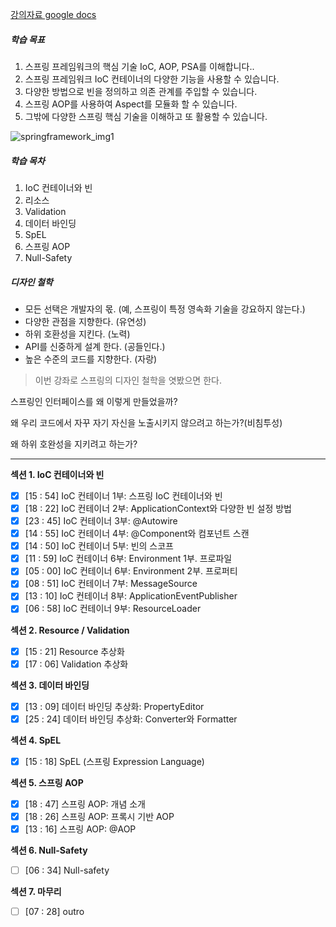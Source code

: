 [강의자료 google docs](https://docs.google.com/document/d/1vYqPAtJJK3s4GDiVM406se-6KykTKQ_2QElfW94JLwI/edit)



##### 학습 목표 

1. 스프링 프레임워크의 핵심 기술 IoC, AOP, PSA를 이해합니다.. 
2. 스프링 프레임워크 IoC 컨테이너의 다양한 기능을 사용할 수 있습니다. 
3. 다양한 방법으로 빈을 정의하고 의존 관계를 주입할 수 있습니다. 
4. 스프링 AOP를 사용하여 Aspect를 모듈화 할 수 있습니다. 
5. 그밖에 다양한 스프링 핵심 기술을 이해하고 또 활용할 수 있습니다.

![springframework_img1](https://cdn.inflearn.com/wp-content/uploads/springframework_img1.jpg)



##### 학습 목차 

1. IoC 컨테이너와 빈 
2. 리소스 
3. Validation 
4. 데이터 바인딩 
5. SpEL 
6. 스프링 AOP 
7. Null-Safety 



##### 디자인 철학 

* 모든 선택은 개발자의 몫. (예, 스프링이 특정 영속화 기술을 강요하지 않는다.) 
* 다양한 관점을 지향한다. (유연성) 
* 하위 호환성을 지킨다. (노력) 
* API를 신중하게 설계 한다. (공들인다.) 
* 높은 수준의 코드를 지향한다. (자랑) 



> 이번 강좌로 스프링의 디자인 철학을 엿봤으면 한다.

스프링인 인터페이스를 왜 이렇게 만들었을까?

왜 우리 코드에서 자꾸 자기 자신을 노출시키지 않으려고 하는가?(비침투성)

왜 하위 호완성을 지키려고 하는가?



---

**섹션 1. IoC 컨테이너와 빈**

- [x] [15 : 54] IoC 컨테이너 1부: 스프링 IoC 컨테이너와 빈
- [x] [18 : 22] IoC 컨테이너 2부: ApplicationContext와 다양한 빈 설정 방법
- [x] [23 : 45] IoC 컨테이너 3부: @Autowire
- [x] [14 : 55] IoC 컨테이너 4부: @Component와 컴포넌트 스캔
- [x] [14 : 50] IoC 컨테이너 5부: 빈의 스코프
- [x] [11 : 59] IoC 컨테이너 6부: Environment 1부. 프로파일
- [x] [05 : 00] IoC 컨테이너 6부: Environment 2부. 프로퍼티
- [x] [08 : 51] IoC 컨테이너 7부: MessageSource
- [x] [13 : 10] IoC 컨테이너 8부: ApplicationEventPublisher
- [x] [06 : 58] IoC 컨테이너 9부: ResourceLoader  

**섹션 2. Resource / Validation**

- [x] [15 : 21] Resource 추상화 
- [x] [17 : 06] Validation 추상화 

**섹션 3. 데이터 바인딩**

- [x] [13 : 09] 데이터 바인딩 추상화: PropertyEditor 
- [x] [25 : 24] 데이터 바인딩 추상화: Converter와 Formatter 

**섹션 4. SpEL**

- [x] [15 : 18] SpEL (스프링 Expression Language) 

**섹션 5. 스프링 AOP**

- [x] [18 : 47] 스프링 AOP: 개념 소개 
- [x] [18 : 26] 스프링 AOP: 프록시 기반 AOP 
- [x] [13 : 16] 스프링 AOP: @AOP 

**섹션 6. Null-Safety**

- [ ] [06 : 34] Null-safety

**섹션 7. 마무리**

- [ ] [07 : 28] outro

